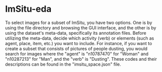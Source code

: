 # ImSitu-eda

To select images for a subset of ImSitu, you have two options. One is by using the file directory and browsing the GUI interface, and the other is by using the dataset's meta-data, specifically its annotation files. Before utilizing the meta-data, decide which activity (verb) or elements (such as agent, place, item, etc.) you want to include. For instance, if you want to create a subset that consists of pictures of people dusting, you would search for images where the "agent" is "n10787470" for "Woman" and "n10287213" for "Man", and the "verb" is "Dusting". These codes and their descriptions can be found in the "imsitu_space.json" file.